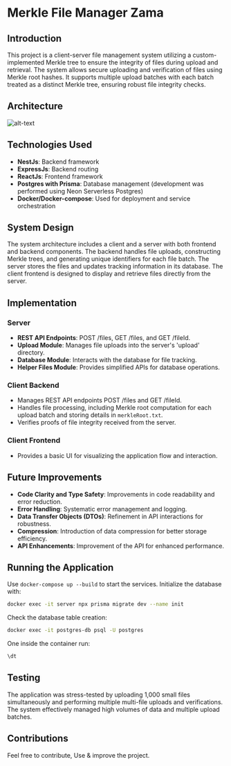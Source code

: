 # Merkle File Manager Zama


## Introduction
This project is a client-server file management system utilizing a custom-implemented Merkle tree to ensure the integrity of files during upload and retrieval. The system allows secure uploading and verification of files using Merkle root hashes. It supports multiple upload batches with each batch treated as a distinct Merkle tree, ensuring robust file integrity checks.

## Architecture
![alt-text](https://diagrams.helpful.dev/d/d:X3sQJApC)

## Technologies Used
- **NestJs**: Backend framework
- **ExpressJs**: Backend routing
- **ReactJs**: Frontend framework
- **Postgres with Prisma**: Database management (development was performed using Neon Serverless Postgres)
- **Docker/Docker-compose**: Used for deployment and service orchestration

## System Design
The system architecture includes a client and a server with both frontend and backend components. The backend handles file uploads, constructing Merkle trees, and generating unique identifiers for each file batch. The server stores the files and updates tracking information in its database. The client frontend is designed to display and retrieve files directly from the server.

## Implementation
### Server
- **REST API Endpoints**: POST /files, GET /files, and GET /fileId.
- **Upload Module**: Manages file uploads into the server's 'upload' directory.
- **Database Module**: Interacts with the database for file tracking.
- **Helper Files Module**: Provides simplified APIs for database operations.

### Client Backend
- Manages REST API endpoints POST /files and GET /fileId.
- Handles file processing, including Merkle root computation for each upload batch and storing details in `merkleRoot.txt`.
- Verifies proofs of file integrity received from the server.

### Client Frontend
- Provides a basic UI for visualizing the application flow and interaction.

## Future Improvements
- **Code Clarity and Type Safety**: Improvements in code readability and error reduction.
- **Error Handling**: Systematic error management and logging.
- **Data Transfer Objects (DTOs)**: Refinement in API interactions for robustness.
- **Compression**: Introduction of data compression for better storage efficiency.
- **API Enhancements**: Improvement of the API for enhanced performance.

## Running the Application
Use `docker-compose up --build` to start the services. 
Initialize the database with:
```bash
docker exec -it server npx prisma migrate dev --name init
```

Check the database table creation:
```bash
docker exec -it postgres-db psql -U postgres 
```
One inside the container run:

```bash
\dt
```
## Testing
The application was stress-tested by uploading 1,000 small files simultaneously and performing multiple multi-file uploads and verifications. The system effectively managed high volumes of data and multiple upload batches.

## Contributions
Feel free to contribute, Use & improve the project.
